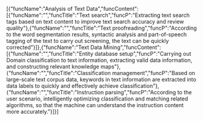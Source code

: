 [{"funcName":"Analysis of Text Data","funcContent":[{"funcName":"","funcTitle":"Text search","funcP":"Extracting text search tags based on text content to improve text search accuracy and review quality"},{"funcName":"","funcTitle":"Text proofreading","funcP":"According to the word segmentation results, syntactic analysis and part-of-speech tagging of the text to carry out screening, the text can be quickly corrected"}]},{"funcName":"Text Data Mining","funcContent":[{"funcName":"","funcTitle":"Entity database setup","funcP":"Carrying out Domain classification to text information, extracting valid data information, and constructing relevant knowledge maps"},{"funcName":"","funcTitle":"Classification management","funcP":"Based on large-scale text corpus data, keywords in text information are extracted into data labels to quickly and effectively achieve classification"},{"funcName":"","funcTitle":"Instruction parsing","funcP":"According to the user scenario, intelligently optimizing classification and matching related algorithms, so that the machine can understand the instruction content more accurately."}]}]